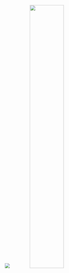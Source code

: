 <div align="center">
  <div display="gird" grid-template-colmns: 1fr 1fr>
    <img src="https://github-readme-stats.vercel.app/api/top-langs/?username=dalramjwi&exclude_repo=dalramjwi.github.io&layout=compact&theme=tokyonight" />
    <img src="https://github-readme-stats.vercel.app/api?username=dalramjwi&theme=tokyonight&show_icons=true" width="47%"/>
  </div>
</div>
